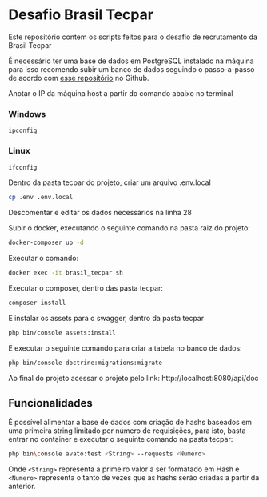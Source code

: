 
# Desafio Brasil Tecpar

Este repositório contem os scripts feitos para o desafio de recrutamento da Brasil Tecpar



É necessário ter uma base de dados em PostgreSQL instalado na máquina para isso recomendo subir um banco de dados seguindo o passo-a-passo de acordo com [esse repositório](https://github.com/rafaelmartines/docker-compose-databases) no Github.

Anotar o IP da máquina host a partir do comando abaixo no terminal

### Windows
```shell
ipconfig
```
### Linux
```bash
ifconfig
```

Dentro da pasta tecpar do projeto, criar um arquivo .env.local

```bash
cp .env .env.local
```

Descomentar e editar os dados necessários na linha 28

Subir o docker, executando o seguinte comando na pasta raiz do projeto:

```bash
docker-composer up -d
```

Executar o comando:

```bash
docker exec -it brasil_tecpar sh
```

Executar o composer, dentro das pasta tecpar:

```bash
composer install
```

E instalar os assets para o swagger, dentro da pasta tecpar

```bash
php bin/console assets:install
```

E executar o seguinte comando para criar a tabela no banco de dados:

```bash
php bin/console doctrine:migrations:migrate
```

Ao final do projeto acessar o projeto pelo link: http://localhost:8080/api/doc
## Funcionalidades

É possível alimentar a base de dados com criação de hashs baseados em uma primeira string limitado por número de requisições, para isto, basta entrar no container e executar o seguinte comando na pasta tecpar:

```bash
php bin\console avato:test <String> --requests <Numero>
```

Onde `<String>` representa a primeiro valor a ser formatado em Hash e `<Numero>` representa o tanto de vezes que as hashs serão criadas a partir da anterior.

